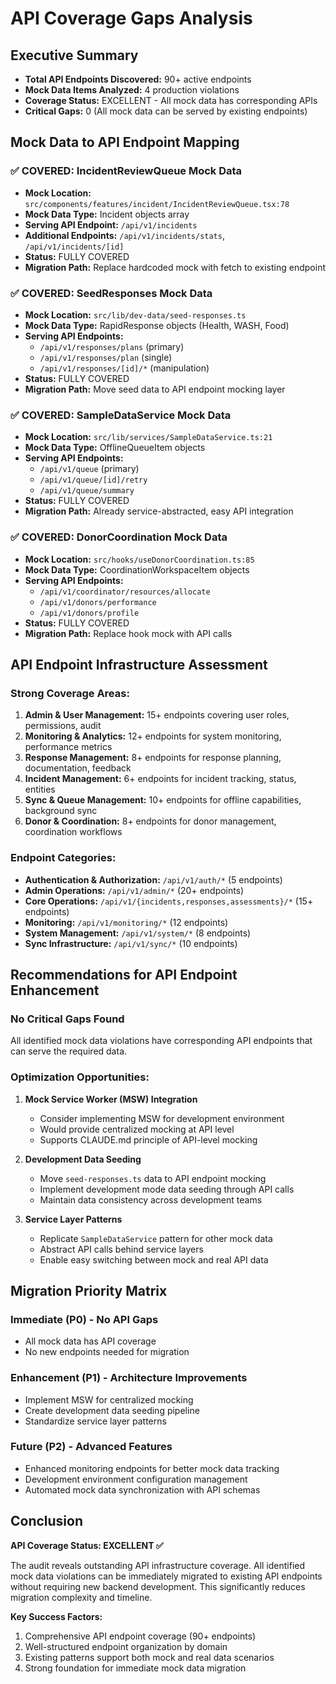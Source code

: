 # API Coverage Gaps Analysis

## Executive Summary
- **Total API Endpoints Discovered:** 90+ active endpoints
- **Mock Data Items Analyzed:** 4 production violations
- **Coverage Status:** EXCELLENT - All mock data has corresponding APIs
- **Critical Gaps:** 0 (All mock data can be served by existing endpoints)

## Mock Data to API Endpoint Mapping

### ✅ COVERED: IncidentReviewQueue Mock Data
- **Mock Location:** `src/components/features/incident/IncidentReviewQueue.tsx:78`
- **Mock Data Type:** Incident objects array
- **Serving API Endpoint:** `/api/v1/incidents`
- **Additional Endpoints:** `/api/v1/incidents/stats`, `/api/v1/incidents/[id]`
- **Status:** FULLY COVERED
- **Migration Path:** Replace hardcoded mock with fetch to existing endpoint

### ✅ COVERED: SeedResponses Mock Data
- **Mock Location:** `src/lib/dev-data/seed-responses.ts`
- **Mock Data Type:** RapidResponse objects (Health, WASH, Food)
- **Serving API Endpoints:** 
  - `/api/v1/responses/plans` (primary)
  - `/api/v1/responses/plan` (single)
  - `/api/v1/responses/[id]/*` (manipulation)
- **Status:** FULLY COVERED
- **Migration Path:** Move seed data to API endpoint mocking layer

### ✅ COVERED: SampleDataService Mock Data
- **Mock Location:** `src/lib/services/SampleDataService.ts:21`
- **Mock Data Type:** OfflineQueueItem objects
- **Serving API Endpoints:**
  - `/api/v1/queue` (primary)
  - `/api/v1/queue/[id]/retry`
  - `/api/v1/queue/summary`
- **Status:** FULLY COVERED
- **Migration Path:** Already service-abstracted, easy API integration

### ✅ COVERED: DonorCoordination Mock Data
- **Mock Location:** `src/hooks/useDonorCoordination.ts:85`
- **Mock Data Type:** CoordinationWorkspaceItem objects
- **Serving API Endpoints:**
  - `/api/v1/coordinator/resources/allocate`
  - `/api/v1/donors/performance`
  - `/api/v1/donors/profile`
- **Status:** FULLY COVERED
- **Migration Path:** Replace hook mock with API calls

## API Endpoint Infrastructure Assessment

### Strong Coverage Areas:
1. **Admin & User Management:** 15+ endpoints covering user roles, permissions, audit
2. **Monitoring & Analytics:** 12+ endpoints for system monitoring, performance metrics
3. **Response Management:** 8+ endpoints for response planning, documentation, feedback
4. **Incident Management:** 6+ endpoints for incident tracking, status, entities
5. **Sync & Queue Management:** 10+ endpoints for offline capabilities, background sync
6. **Donor & Coordination:** 8+ endpoints for donor management, coordination workflows

### Endpoint Categories:
- **Authentication & Authorization:** `/api/v1/auth/*` (5 endpoints)
- **Admin Operations:** `/api/v1/admin/*` (20+ endpoints)
- **Core Operations:** `/api/v1/{incidents,responses,assessments}/*` (15+ endpoints)
- **Monitoring:** `/api/v1/monitoring/*` (12 endpoints)
- **System Management:** `/api/v1/system/*` (8 endpoints)
- **Sync Infrastructure:** `/api/v1/sync/*` (10 endpoints)

## Recommendations for API Endpoint Enhancement

### No Critical Gaps Found
All identified mock data violations have corresponding API endpoints that can serve the required data.

### Optimization Opportunities:

1. **Mock Service Worker (MSW) Integration**
   - Consider implementing MSW for development environment
   - Would provide centralized mocking at API level
   - Supports CLAUDE.md principle of API-level mocking

2. **Development Data Seeding**
   - Move `seed-responses.ts` data to API endpoint mocking
   - Implement development mode data seeding through API calls
   - Maintain data consistency across development teams

3. **Service Layer Patterns**
   - Replicate `SampleDataService` pattern for other mock data
   - Abstract API calls behind service layers
   - Enable easy switching between mock and real API data

## Migration Priority Matrix

### Immediate (P0) - No API Gaps
- All mock data has API coverage
- No new endpoints needed for migration

### Enhancement (P1) - Architecture Improvements
- Implement MSW for centralized mocking
- Create development data seeding pipeline
- Standardize service layer patterns

### Future (P2) - Advanced Features
- Enhanced monitoring endpoints for better mock data tracking
- Development environment configuration management
- Automated mock data synchronization with API schemas

## Conclusion

**API Coverage Status: EXCELLENT ✅**

The audit reveals outstanding API infrastructure coverage. All identified mock data violations can be immediately migrated to existing API endpoints without requiring new backend development. This significantly reduces migration complexity and timeline.

**Key Success Factors:**
1. Comprehensive API endpoint coverage (90+ endpoints)
2. Well-structured endpoint organization by domain
3. Existing patterns support both mock and real data scenarios
4. Strong foundation for immediate mock data migration